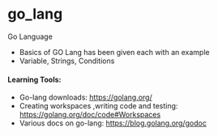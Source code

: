 # go_lang
Go Language
- Basics of GO Lang has been given each with an example 
- Variable, Strings, Conditions 
#### Learning Tools:
- Go-lang downloads: https://golang.org/
- Creating workspaces ,writing code and testing: https://golang.org/doc/code#Workspaces
- Various docs on go-lang: https://blog.golang.org/godoc
